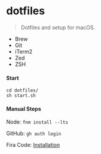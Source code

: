 # dotfiles
> Dotfiles and setup for macOS.

* Brew
* Git
* iTerm2
* Zed
* ZSH

#### Start
```
cd dotfiles/
sh start.sh
```

#### Manual Steps
Node: ```fnm install --lts```

GitHub: ```gh auth login```

Fira Code: [Installation](https://github.com/tonsky/FiraCode/wiki/Installing#macos)
